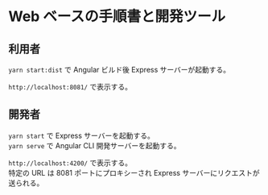 # Web ベースの手順書と開発ツール

## 利用者

`yarn start:dist` で Angular ビルド後 Express サーバーが起動する。

`http://localhost:8081/` で表示する。

## 開発者

`yarn start` で Express サーバーを起動する。  
`yarn serve` で Angular CLI 開発サーバーを起動する。

`http://localhost:4200/` で表示する。  
特定の URL は 8081 ポートにプロキシーされ Express サーバーにリクエストが送られる。
